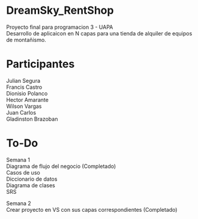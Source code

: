 # DreamSky_RentShop
Proyecto final para programacion 3 - UAPA  
Desarrollo de aplicaicon en N capas para una tienda de alquiler de equipos de montañismo.

# Participantes
Julian Segura  
Francis Castro  
Dionisio Polanco  
Hector Amarante  
Wilson Vargas  
Juan Carlos  
Gladinston Brazoban

# To-Do
Semana 1  
Diagrama de flujo del negocio (Completado)  
Casos de uso  
Diccionario de datos  
Diagrama de clases  
SRS  

Semana 2  
Crear proyecto en VS con sus capas correspondientes (Completado)  
